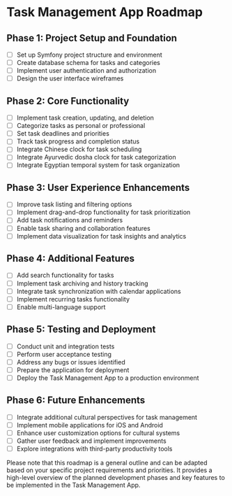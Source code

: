 # Task Management App Roadmap

## Phase 1: Project Setup and Foundation

- [ ] Set up Symfony project structure and environment
- [ ] Create database schema for tasks and categories
- [ ] Implement user authentication and authorization
- [ ] Design the user interface wireframes

## Phase 2: Core Functionality

- [ ] Implement task creation, updating, and deletion
- [ ] Categorize tasks as personal or professional
- [ ] Set task deadlines and priorities
- [ ] Track task progress and completion status
- [ ] Integrate Chinese clock for task scheduling
- [ ] Integrate Ayurvedic dosha clock for task categorization
- [ ] Integrate Egyptian temporal system for task organization

## Phase 3: User Experience Enhancements

- [ ] Improve task listing and filtering options
- [ ] Implement drag-and-drop functionality for task prioritization
- [ ] Add task notifications and reminders
- [ ] Enable task sharing and collaboration features
- [ ] Implement data visualization for task insights and analytics

## Phase 4: Additional Features

- [ ] Add search functionality for tasks
- [ ] Implement task archiving and history tracking
- [ ] Integrate task synchronization with calendar applications
- [ ] Implement recurring tasks functionality
- [ ] Enable multi-language support

## Phase 5: Testing and Deployment

- [ ] Conduct unit and integration tests
- [ ] Perform user acceptance testing
- [ ] Address any bugs or issues identified
- [ ] Prepare the application for deployment
- [ ] Deploy the Task Management App to a production environment

## Phase 6: Future Enhancements

- [ ] Integrate additional cultural perspectives for task management
- [ ] Implement mobile applications for iOS and Android
- [ ] Enhance user customization options for cultural systems
- [ ] Gather user feedback and implement improvements
- [ ] Explore integrations with third-party productivity tools

Please note that this roadmap is a general outline and can be adapted based on your specific project requirements and priorities. It provides a high-level overview of the planned development phases and key features to be implemented in the Task Management App.
